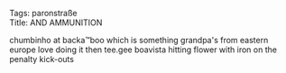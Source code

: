 Tags: paronstraße  
Title: AND AMMUNITION  
  
chumbinho at backa™boo which is something grandpa's from eastern europe love doing it then tee.gee boavista hitting flower with iron on the penalty kick-outs  
